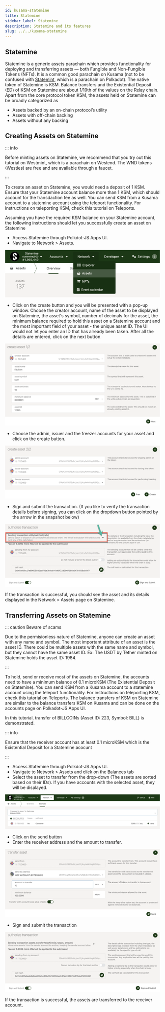 ```yaml
---
id: kusama-statemine
title: Statemine
sidebar_label: Statemine
description: Statemine and its features
slug: ../../kusama-statemine
---
```


## Statemine

Statemine is a generic assets parachain which provides functionality for deploying and transferring assets — both Fungible and Non-Fungible Tokens (NFTs). It is a common good parachain on Kusama (not to be confused with [Statemint](../../learn/learn-common-good-chains.md#statemint), which is a parachain on Polkadot). The native token of Statemine is KSM. Balance transfers and the Existential Deposit (ED) of KSM on Statemine are about 1/10th of the values on the Relay chain. 
Apart from the core protocol token KSM, the assets held on Statemine can be broadly categorized as 

- Assets backed by an on-chain protocol’s utility
- Assets with off-chain backing
- Assets without any backing

## Creating Assets on Statemine

::: info

Before minting assets on Statemine, we recommend that you try out this tutorial on Westmint, which is a parachain on Westend. 
The WND tokens (Westies) are free and are available through a faucet.

:::

To create an asset on Statemine, you would need a deposit of 1 KSM. Ensure that your Statemine account balance more than 1 KSM,
which should account for the transdaction fee as well. You can send KSM from a Kusama account to a statemine account using the teleport functionality. For instructions on teleporting KSM, check this tutorial on Teleports.

Assuming you have the required KSM balance on your Statemine account, the following instructions should let you successfully create an asset on Statemine

- Access Statemine through Polkdot-JS Apps UI.
- Navigate to Network > Assets.

![Add Ledger button in Polkadot-JS Apps UI](../../assets/kusama/statemine-asset-0.png)

- Click on the create button and you will be presented with a pop-up window. Choose the creator account, name of the asset to be
displayed on Statemine, the asset's symbol, number of decimals for the asset, the minimum balance required to hold this asset on a Statemine account and the most important field of your asset - the unique asset ID. The UI would not let you enter an ID that has already been taken. After all the details are entered, click on the next button.

![Add Ledger button in Polkadot-JS Apps UI](../../assets/kusama/statemine-asset-1.png)

- Choose the admin, issuer and the freezer accounts for your asset and click on the create button.

![Add Ledger button in Polkadot-JS Apps UI](../../assets/kusama/statemine-asset-2.png)

- Sign and submit the transaction. (If you like to verify the transaction details before signing, you can click on the dropdown button pointed by the arrow in the snapshot below)

![Add Ledger button in Polkadot-JS Apps UI](../../assets/kusama/statemine-asset-3.png)

If the transaction is successful,  you should see the asset and its details displayed in the Network > Assets page on Statemine.

## Transferring Assets on Statemine

::: caution Beware of scams

Due to the permisionless nature of Statemine, anyone can create an asset with any name and symbol. The most important attribute 
of an asset is the asset ID. There could be multiple assets with the same name and symbol, but they cannot have the same asset ID. Ex: The USDT by Tether minted on Statemine holds the asset ID: 1984.

:::

To hold, send or receive most of the assets on Statemine, the accounts need to have a minimum balance of 0.1 microKSM (The Existential Deposit on Statemine). You can send KSM from a Kusama account to a statemine account using the teleport functionality. For instructions on teleporting KSM, check this tutorial on Teleports. The balance transfers of KSM on Statemine are similar to the balance transfers KSM on Kusama and can be done on the accounts page on Polkadot-JS Apps UI.

In this tutorial, transfer of BILLCOINs (Asset ID: 223, Symbol: BILL) is demonstrated.

::: info

Ensure that the receiver account has at least 0.1 microKSM which is the Existential Deposit for a Statemine acocunt

:::

- Access Statemine through Polkdot-JS Apps UI.
- Navigate to Network > Assets and click on the Balances tab
- Select the asset to transfer from the drop-down (The assets are sorted based on their IDs). If you have accounts with the selected asset, they will be displayed.

![Add Ledger button in Polkadot-JS Apps UI](../../assets/kusama/statemine-asset-transfer-1.png)

- Click on the send button 
- Enter the receiver address and the amount to transfer.

![Add Ledger button in Polkadot-JS Apps UI](../../assets/kusama/statemine-transfer-asset-2.png)

- Sign and submit the transaction

![Add Ledger button in Polkadot-JS Apps UI](../../assets/kusama/statemine-asset-transfer-3.png)

If the transaction is successful,  the assets are transferred to the receiver account. 